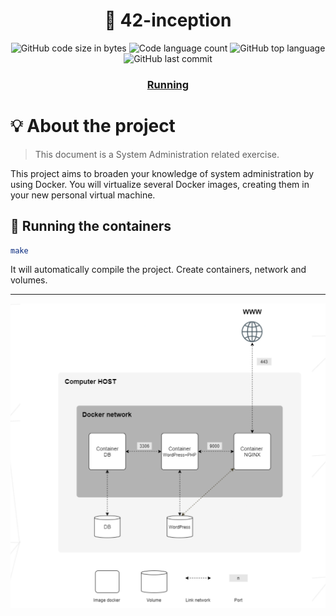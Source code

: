 <h1 align="center">
	📖 42-inception
</h1>

<p align="center">
	<img alt="GitHub code size in bytes" src="https://img.shields.io/github/languages/code-size/MVPee/42-inception?color=lightblue" />
	<img alt="Code language count" src="https://img.shields.io/github/languages/count/MVPee/42-inception?color=yellow" />
	<img alt="GitHub top language" src="https://img.shields.io/github/languages/top/MVPee/42-inception?color=blue" />
	<img alt="GitHub last commit" src="https://img.shields.io/github/last-commit/MVPee/42-inceptioncolor=green" />
</p>

<h3 align="center">
	<a href="#-running-the-containers">Running</a>
</h3>


# 💡 About the project
>This document is a System Administration related exercise.

This project aims to broaden your knowledge of system administration by using Docker.
You will virtualize several Docker images, creating them in your new personal virtual
machine.

## 🚀 Running the containers 

```bash
make
```
It will automatically compile the project. Create containers, network and volumes.

---

<p align="center">
	<img src="./.images/network.png" width="600">
</p>
